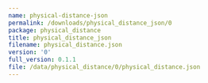 ```yaml
---
name: physical-distance-json
permalink: /downloads/physical_distance_json/0
package: physical_distance
title: physical_distance_json
filename: physical_distance.json
version: '0'
full_version: 0.1.1
file: /data/physical_distance/0/physical_distance.json
---
```

